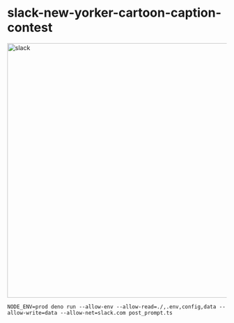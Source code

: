# slack-new-yorker-cartoon-caption-contest

<img width="585" alt="slack" src="https://user-images.githubusercontent.com/57770/200153400-7ced8c53-9f17-4666-9f33-d0c042fa9729.png">

```
NODE_ENV=prod deno run --allow-env --allow-read=./,.env,config,data --allow-write=data --allow-net=slack.com post_prompt.ts
```
